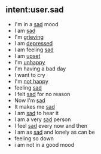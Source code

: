 ## intent:user.sad
- I'm in a [sad](emotion) mood
- I am [sad](emotion)
- I'm [grieving](emotion:sad)
- I am [depressed](emotion)
- I am feeling [sad](emotion)
- I am [upset](emotion)
- I'm [unhappy](emotion)
- I'm having a bad day
- I want to cry
- I'm [not happy](emotion:unhappy)
- feeling [sad](emotion)
- I felt [sad](emotion) for no reason
- Now I'm [sad](emotion)
- It makes me [sad](emotion)
- I am [sad](emotion) to hear it
- I am a very [sad](emotion) person
- I feel [sad](emotion) every now and then
- I am as [sad](emotion) and lonely as can be
- feeling so down
- i am not in a good mood
